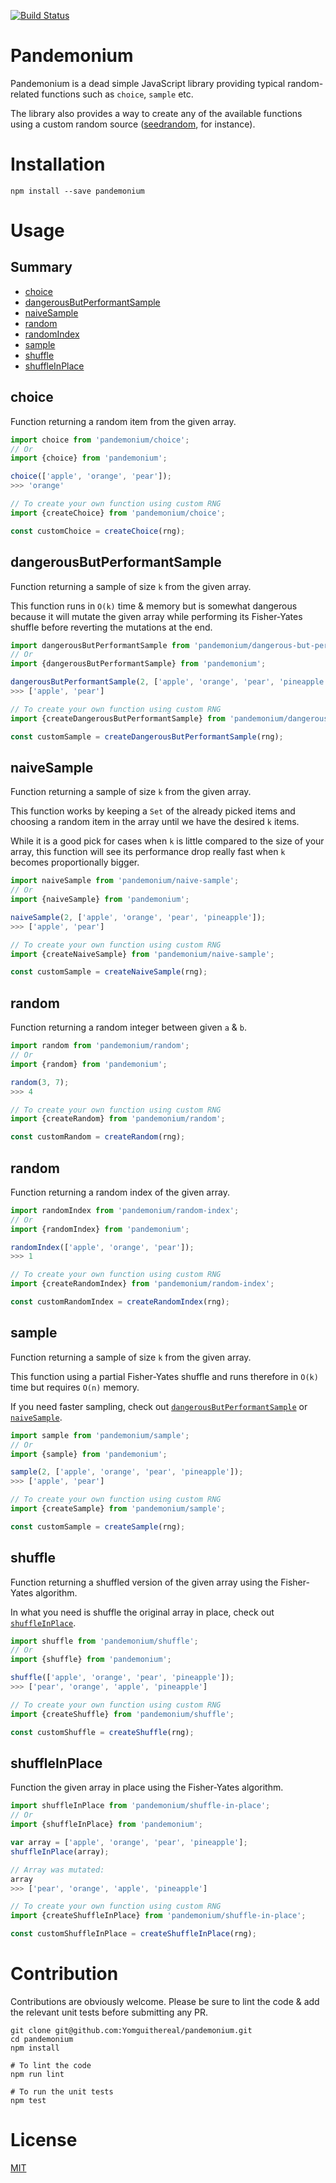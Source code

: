 [![Build Status](https://travis-ci.org/Yomguithereal/pandemonium.svg)](https://travis-ci.org/Yomguithereal/pandemonium)

# Pandemonium

Pandemonium is a dead simple JavaScript library providing typical random-related functions such as `choice`, `sample` etc.

The library also provides a way to create any of the available functions using a custom random source ([seedrandom](https://www.npmjs.com/package/seedrandom), for instance).

# Installation

```
npm install --save pandemonium
```

# Usage

## Summary

* [choice](#choice)
* [dangerousButPerformantSample](#dangerousbutperformantsample)
* [naiveSample](#naivesample)
* [random](#random)
* [randomIndex](#randomIndex)
* [sample](#sample)
* [shuffle](#shuffle)
* [shuffleInPlace](#shuffleinplace)

## choice

Function returning a random item from the given array.

```js
import choice from 'pandemonium/choice';
// Or
import {choice} from 'pandemonium';

choice(['apple', 'orange', 'pear']);
>>> 'orange'

// To create your own function using custom RNG
import {createChoice} from 'pandemonium/choice';

const customChoice = createChoice(rng);
```

## dangerousButPerformantSample

Function returning a sample of size `k` from the given array.

This function runs in `O(k)` time & memory but is somewhat dangerous because it will mutate the given array while performing its Fisher-Yates shuffle before reverting the mutations at the end.

```js
import dangerousButPerformantSample from 'pandemonium/dangerous-but-performant-sample';
// Or
import {dangerousButPerformantSample} from 'pandemonium';

dangerousButPerformantSample(2, ['apple', 'orange', 'pear', 'pineapple']);
>>> ['apple', 'pear']

// To create your own function using custom RNG
import {createDangerousButPerformantSample} from 'pandemonium/dangerous-but-performant-sample';

const customSample = createDangerousButPerformantSample(rng);
```

## naiveSample

Function returning a sample of size `k` from the given array.

This function works by keeping a `Set` of the already picked items and choosing a random item in the array until we have the desired `k` items.

While it is a good pick for cases when `k` is little compared to the size of your array, this function will see its performance drop really fast when `k` becomes proportionally bigger.

```js
import naiveSample from 'pandemonium/naive-sample';
// Or
import {naiveSample} from 'pandemonium';

naiveSample(2, ['apple', 'orange', 'pear', 'pineapple']);
>>> ['apple', 'pear']

// To create your own function using custom RNG
import {createNaiveSample} from 'pandemonium/naive-sample';

const customSample = createNaiveSample(rng);
```

## random

Function returning a random integer between given `a` & `b`.

```js
import random from 'pandemonium/random';
// Or
import {random} from 'pandemonium';

random(3, 7);
>>> 4

// To create your own function using custom RNG
import {createRandom} from 'pandemonium/random';

const customRandom = createRandom(rng);
```

## random

Function returning a random index of the given array.

```js
import randomIndex from 'pandemonium/random-index';
// Or
import {randomIndex} from 'pandemonium';

randomIndex(['apple', 'orange', 'pear']);
>>> 1

// To create your own function using custom RNG
import {createRandomIndex} from 'pandemonium/random-index';

const customRandomIndex = createRandomIndex(rng);
```

## sample

Function returning a sample of size `k` from the given array.

This function using a partial Fisher-Yates shuffle and runs therefore in `O(k)` time but requires `O(n)` memory.

If you need faster sampling, check out [`dangerousButPerformantSample`](#dangerousbutperformantsample) or [`naiveSample`](#naivesample).

```js
import sample from 'pandemonium/sample';
// Or
import {sample} from 'pandemonium';

sample(2, ['apple', 'orange', 'pear', 'pineapple']);
>>> ['apple', 'pear']

// To create your own function using custom RNG
import {createSample} from 'pandemonium/sample';

const customSample = createSample(rng);
```

## shuffle

Function returning a shuffled version of the given array using the Fisher-Yates algorithm.

In what you need is shuffle the original array in place, check out [`shuffleInPlace`](#shuffleinplace).

```js
import shuffle from 'pandemonium/shuffle';
// Or
import {shuffle} from 'pandemonium';

shuffle(['apple', 'orange', 'pear', 'pineapple']);
>>> ['pear', 'orange', 'apple', 'pineapple']

// To create your own function using custom RNG
import {createShuffle} from 'pandemonium/shuffle';

const customShuffle = createShuffle(rng);
```

## shuffleInPlace

Function the given array in place using the Fisher-Yates algorithm.

```js
import shuffleInPlace from 'pandemonium/shuffle-in-place';
// Or
import {shuffleInPlace} from 'pandemonium';

var array = ['apple', 'orange', 'pear', 'pineapple'];
shuffleInPlace(array);

// Array was mutated:
array
>>> ['pear', 'orange', 'apple', 'pineapple']

// To create your own function using custom RNG
import {createShuffleInPlace} from 'pandemonium/shuffle-in-place';

const customShuffleInPlace = createShuffleInPlace(rng);
```


# Contribution

Contributions are obviously welcome. Please be sure to lint the code & add the relevant unit tests before submitting any PR.

```
git clone git@github.com:Yomguithereal/pandemonium.git
cd pandemonium
npm install

# To lint the code
npm run lint

# To run the unit tests
npm test
```

# License

[MIT](LICENSE.txt)
